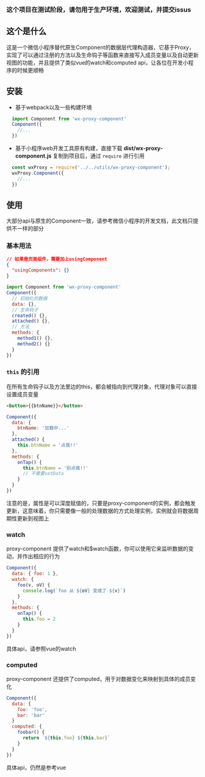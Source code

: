 ### 这个项目在测试阶段，请勿用于生产环境，欢迎测试，并提交issus

## 这个是什么
这是一个微信小程序替代原生Component的数据层代理构造器，它基于Proxy，实现了可以通过注册的方法以及生命钩子等函数来直接写入成员变量以及自动更新视图的功能，并且提供了类似vue的watch和computed api，让各位在开发小程序的时候更顺畅

## 安装
- 基于webpack以及一些构建环境
```javascript
  import Component from 'wx-proxy-component'
  Component({
    //...
  })
```
- 基于小程序web开发工具原有构建，直接下载 **dist/wx-proxy-component.js** 复制到项目后，通过 `require` 进行引用 
```javascript
  const wxProxy = require('../../utils/wx-proxy-component');
  wxProxy.Component({
    //...
  })
````

## 使用
大部分api与原生的Component一致，请参考微信小程序的开发文档，此文档只提供不一样的部分
### 基本用法
```json
// 如果是页面组件，需要加上usingComponent
{
  "usingComponents": {}
}
```
```javascript
import Component from 'wx-proxy-component'
Component({
  // 初始化的数据
  data: {},
  // 生命钩子
  created() {},
  attached() {},
  // 方法
  methods: {
    method1() {},
    method2() {}
  }
})
```

### `this` 的引用
在所有生命钩子以及方法里边的this，都会被指向到代理对象，代理对象可以直接设置成员变量
```html
<button>{{btnName}}</button>
```
```javascript
Component({
  data: {
    btnName: '加载中...'
  },
  attached() {
    this.btnName = '点我!!'
  },
  methods: {
    onTap() {
      this.btnName = '别点我!!'
      // 不需要setData
    }
  }
})
```
注意的是，属性是可以深度赋值的，只要是proxy-component的实例，都会触发更新，这意味着，你只需要像一般的处理数据的方式处理实例，实例就会将数据周期性更新到视图上

### watch
proxy-component 提供了watch和$watch函数，你可以使用它来监听数据的变动，并作出相应的行为
```javascript
Component({
  data: { foo: 1 },
  watch: {
    foo(v, oV) {
      console.log(`foo 从 ${oV} 变成了 ${v}`)
    }
  },
  methods: {
    onTap() {
      this.foo = 2
    }
  }
})
```
具体api，请参照vue的watch

### computed
proxy-component 还提供了computed，用于对数据变化来映射到具体的成员变化
```javascript
Component({
  data: {
    foo: 'foo',
    bar: 'bar'
  }
  computed: {
    foobar() {
      return `${this.foo} ${this.bar}` 
    }
  }
})
```
具体api，仍然是参考vue
